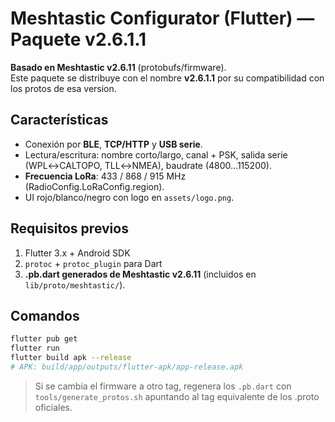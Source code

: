 # Meshtastic Configurator (Flutter) — Paquete v2.6.1.1

**Basado en Meshtastic v2.6.11** (protobufs/firmware).  
Este paquete se distribuye con el nombre **v2.6.1.1** por su compatibilidad con los protos de esa version.

## Características
- Conexión por **BLE**, **TCP/HTTP** y **USB serie**.
- Lectura/escritura: nombre corto/largo, canal + PSK, salida serie (WPL↔CALTOPO, TLL↔NMEA), baudrate (4800…115200).
- **Frecuencia LoRa**: 433 / 868 / 915 MHz (RadioConfig.LoRaConfig.region).
- UI rojo/blanco/negro con logo en `assets/logo.png`.

## Requisitos previos
1. Flutter 3.x + Android SDK
2. `protoc` + `protoc_plugin` para Dart
3. **.pb.dart generados de Meshtastic v2.6.11** (incluidos en `lib/proto/meshtastic/`).

## Comandos
```bash
flutter pub get
flutter run
flutter build apk --release
# APK: build/app/outputs/flutter-apk/app-release.apk
```

> Si se cambia el firmware a otro tag, regenera los `.pb.dart` con `tools/generate_protos.sh`
> apuntando al tag equivalente de los .proto oficiales.
